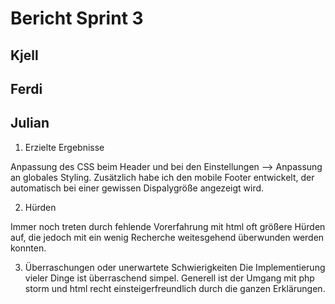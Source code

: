 # Bericht Sprint 3

## Kjell

## Ferdi

## Julian

1. Erzielte Ergebnisse

Anpassung des CSS beim Header und bei den Einstellungen --> Anpassung an globales Styling. Zusätzlich habe ich den mobile Footer entwickelt, der automatisch bei einer gewissen Dispalygröße angezeigt wird.




2. Hürden

Immer noch treten durch fehlende Vorerfahrung mit html oft größere Hürden auf, die jedoch mit ein wenig Recherche weitesgehend überwunden werden konnten. 


3. Überraschungen oder unerwartete Schwierigkeiten
Die Implementierung vieler Dinge ist überraschend simpel. Generell ist der Umgang mit php storm und html recht einsteigerfreundlich durch die ganzen Erklärungen.



